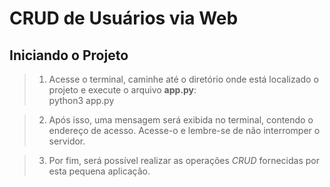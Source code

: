 # CRUD de Usuários via Web

## Iniciando o Projeto

> 1. Acesse o terminal, caminhe até o diretório onde está localizado o projeto e execute o arquivo **app.py**:    
    python3 app.py 

> 2. Após isso, uma mensagem será exibida no terminal, contendo o endereço de acesso. Acesse-o e lembre-se de não interromper o servidor.

> 3. Por fim, será possível realizar as operações *CRUD* fornecidas por esta pequena aplicação. 